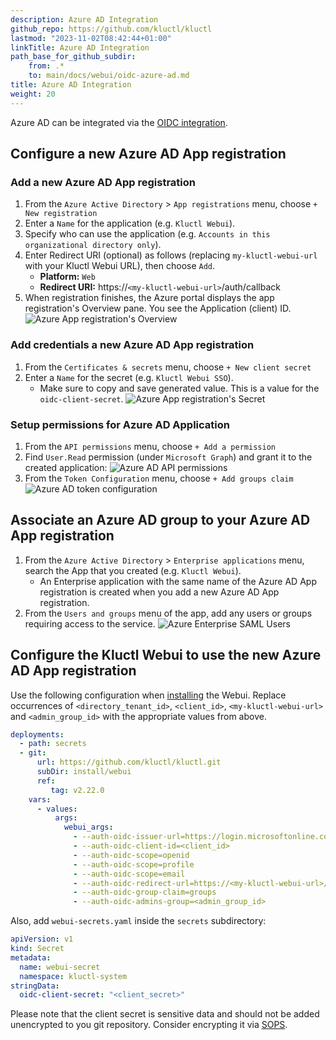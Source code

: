 ```yaml
---
description: Azure AD Integration
github_repo: https://github.com/kluctl/kluctl
lastmod: "2023-11-02T08:42:44+01:00"
linkTitle: Azure AD Integration
path_base_for_github_subdir:
    from: .*
    to: main/docs/webui/oidc-azure-ad.md
title: Azure AD Integration
weight: 20
---
```


<!-- WARNING WARNING WARNING -->
<!-- DO NOT EDIT THIS FILE, IT IS AUTO SYNCED FROM github.com/kluctl/kluctl -->
<!-- WARNING WARNING WARNING -->




Azure AD can be integrated via the [OIDC integration](./installation.md#oidc-integration).

## Configure a new Azure AD App registration
### Add a new Azure AD App registration

1. From the `Azure Active Directory` > `App registrations` menu, choose `+ New registration`
2. Enter a `Name` for the application (e.g. `Kluctl Webui`).
3. Specify who can use the application (e.g. `Accounts in this organizational directory only`).
4. Enter Redirect URI (optional) as follows (replacing `my-kluctl-webui-url` with your Kluctl Webui URL), then choose `Add`.
    - **Platform:** `Web`
    - **Redirect URI:** https://`<my-kluctl-webui-url>`/auth/callback
5. When registration finishes, the Azure portal displays the app registration's Overview pane. You see the Application (client) ID.
   ![Azure App registration's Overview](https://kluctl.io/images/webui/azure-app-registration-overview.png "Azure App registration's Overview")

### Add credentials a new Azure AD App registration

1. From the `Certificates & secrets` menu, choose `+ New client secret`
2. Enter a `Name` for the secret (e.g. `Kluctl Webui SSO`).
    - Make sure to copy and save generated value. This is a value for the `oidc-client-secret`.
      ![Azure App registration's Secret](https://kluctl.io/images/webui/azure-app-registration-secret.png "Azure App registration's Secret")

### Setup permissions for Azure AD Application

1. From the `API permissions` menu, choose `+ Add a permission`
2. Find `User.Read` permission (under `Microsoft Graph`) and grant it to the created application:
   ![Azure AD API permissions](https://kluctl.io/images/webui/azure-api-permissions.png "Azure AD API permissions")
3. From the `Token Configuration` menu, choose `+ Add groups claim`
   ![Azure AD token configuration](https://kluctl.io/images/webui/azure-token-configuration.png "Azure AD token configuration")

## Associate an Azure AD group to your Azure AD App registration

1. From the `Azure Active Directory` > `Enterprise applications` menu, search the App that you created (e.g. `Kluctl Webui`).
    - An Enterprise application with the same name of the Azure AD App registration is created when you add a new Azure AD App registration.
2. From the `Users and groups` menu of the app, add any users or groups requiring access to the service.
   ![Azure Enterprise SAML Users](https://kluctl.io/images/webui/azure-enterprise-users.png "Azure Enterprise SAML Users")

## Configure the Kluctl Webui to use the new Azure AD App registration

Use the following configuration when [installing](./installation.md) the Webui. Replace occurrences of 
`<directory_tenant_id>`, `<client_id>`, `<my-kluctl-webui-url>` and `<admin_group_id>` with the appropriate values from
above.

```yaml
deployments:
  - path: secrets 
  - git:
      url: https://github.com/kluctl/kluctl.git
      subDir: install/webui
      ref:
         tag: v2.22.0
    vars:
      - values:
          args:
            webui_args:
              - --auth-oidc-issuer-url=https://login.microsoftonline.com/<directory_tenant_id>/v2.0
              - --auth-oidc-client-id=<client_id>
              - --auth-oidc-scope=openid
              - --auth-oidc-scope=profile
              - --auth-oidc-scope=email
              - --auth-oidc-redirect-url=https://<my-kluctl-webui-url>/auth/callback
              - --auth-oidc-group-claim=groups
              - --auth-oidc-admins-group=<admin_group_id>
```

Also, add `webui-secrets.yaml` inside the `secrets` subdirectory:

```yaml
apiVersion: v1
kind: Secret
metadata:
  name: webui-secret
  namespace: kluctl-system
stringData:
  oidc-client-secret: "<client_secret>"
```

Please note that the client secret is sensitive data and should not be added unencrypted to you git repository.
Consider encrypting it via [SOPS](../kluctl/deployments/sops.md).
